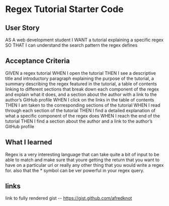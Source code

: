 # Regex Tutorial Starter Code

## User Story
AS A web development student
I WANT a tutorial explaining a specific regex
SO THAT I can understand the search pattern the regex defines
## Acceptance Criteria
GIVEN a regex tutorial
WHEN I open the tutorial
THEN I see a descriptive title and introductory paragraph explaining the purpose of the tutorial, a summary describing the regex featured in the tutorial, a table of contents linking to different sections that break down each component of the regex and explain what it does, and a section about the author with a link to the author’s GitHub profile
WHEN I click on the links in the table of contents
THEN I am taken to the corresponding sections of the tutorial
WHEN I read through each section of the tutorial
THEN I find a detailed explanation of what a specific component of the regex does
WHEN I reach the end of the tutorial
THEN I find a section about the author and a link to the author’s GitHub profile

## What I learned

Regex is a very interesting language that can take quite a bit of input to be able to match and make sure that youre getting the return that you want to have on a particular url or really any other thing that you would write a regex for.
also that the * symbol can be ver powerful in your regex query.

## links

link to fully rendered gist -- https://gist.github.com/afredknot